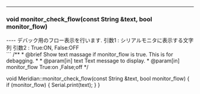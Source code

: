 ----  
<h3>void monitor_check_flow(const String &text, bool monitor_flow)</h3>
----  
デバック用のフロー表示を行います.   
引数1 : シリアルモニタに表示する文字列  
引数2 : True:ON, False:OFF  
  
<br>  
```  
/**
 * @brief Show text massage if monitor_flow is true. This is for debagging.
 *
 * @param[in] text Text message to display.
 * @param[in] monitor_flow True:on ,False;off
 */  
  
void Meridian::monitor_check_flow(const String &text, bool monitor_flow)
{
    if (monitor_flow)
    {
        Serial.print(text);
    }
}
```